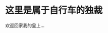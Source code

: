 <!DOCTYPE html>
<html lang="zh-CN">
<head>
    <meta charset="UTF-8"> 
     <title>holle</title>
    
</head>


<body>
      <h1>这里是属于自行车的独裁</h1> 
      <p>欢迎回家我的皇上...</p>
   
</body>
</html>
